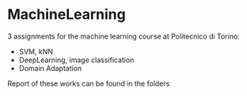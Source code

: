 # MachineLearning
3 assignments for the machine learning course at Politecnico di Torino:
- SVM, kNN
- DeepLearning, image classification
- Domain Adaptation

Report of these works can be found in the folders

